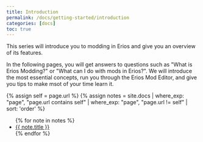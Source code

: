 ```yaml
---
title: Introduction
permalink: /docs/getting-started/introduction
categories: [docs]
toc: true
---
```


This series will introduce you to modding in Erios and give you an overview of its features.

In the following pages, you will get answers to questions such as "What is Erios Modding?" or "What can I do with mods in Erios?". We will introduce the most essential concepts, run you through the Erios Mod Editor, and give you tips to make msot of your time learn it.

{% assign self = page.url %}
{% assign notes = site.docs | where_exp: "page", "page.url contains self" | where_exp: "page", "page.url != self" | sort: 'order' %}
<ul>
    {% for note in notes %}
        <li><a href="{{ note.url | relative_url }}">{{ note.title }}</a></li>
    {% endfor %}
</ul>
